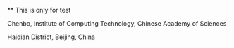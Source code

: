 ** This is only for test

Chenbo, Institute of Computing Technology, Chinese Academy of Sciences

Haidian District, Beijing, China

